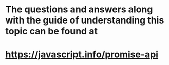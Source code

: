 # The questions and answers along with the guide of understanding this topic can be found at

# https://javascript.info/promise-api
